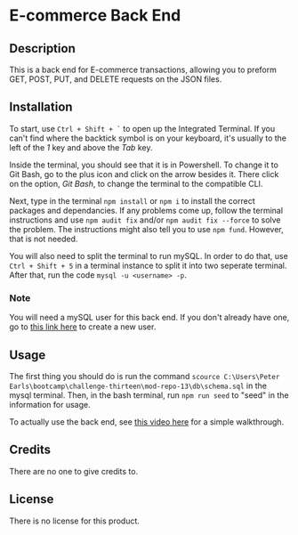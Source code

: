 # E-commerce Back End

## Description

This is a back end for E-commerce transactions, allowing you to preform GET, POST, PUT, and DELETE requests on the JSON files.
## Installation

To start, use ``` Ctrl + Shift + ` ``` to open up the Integrated Terminal. If you can't find where the backtick symbol is on your keyboard, it's usually to the left of the *1* key and above the *Tab* key.

Inside the terminal, you should see that it is in Powershell. To change it to Git Bash, go to the plus icon and click on the arrow besides it. There click on the option, *Git Bash*, to change the terminal to the compatible CLI.

Next, type in the terminal `npm install` or `npm i` to install the correct packages and dependancies. If any problems come up, follow the terminal instructions and use `npm audit fix` and/or `npm audit fix --force` to solve the problem. The instructions might also tell you to use `npm fund`. However, that is not needed.

You will also need to split the terminal to run mySQL. In order to do that, use `Ctrl + Shift + 5` in a terminal instance to split it into two seperate terminal. After that, run the code `mysql -u <username> -p`.

### Note

You will need a mySQL user for this back end. If you don't already have one, go to [this link here](https://www.digitalocean.com/community/tutorials/how-to-create-a-new-user-and-grant-permissions-in-mysql) to create a new user.
## Usage

The first thing you should do is run the command `scource C:\Users\Peter Earls\bootcamp\challenge-thirteen\mod-repo-13\db\schema.sql` in the mysql terminal. Then, in the bash terminal, run `npm run seed` to "seed" in the information for usage.

To actually use the back end, see [this video here](https://drive.google.com/file/d/1j1CPDg3MYn4cTlUgMJfFNPQPs3KVt6xO/view) for a simple walkthrough.
## Credits

There are no one to give credits to.
## License

There is no license for this product.
